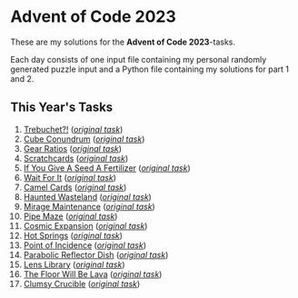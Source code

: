 # Advent of Code 2023

These are my solutions for the **Advent of Code 2023**-tasks.

Each day consists of one input file containing my personal randomly generated puzzle input and a Python file containing my solutions for part 1 and 2.

## This Year's Tasks

1. [Trebuchet?!](https://github.com/Nuhser/Advent-of-Code/blob/master/2023/day01.py) (*[original task](https://adventofcode.com/2023/day/1)*)
2. [Cube Conundrum](https://github.com/Nuhser/Advent-of-Code/blob/master/2023/day02.py) (*[original task](https://adventofcode.com/2023/day/2)*)
3. [Gear Ratios](https://github.com/Nuhser/Advent-of-Code/blob/master/2023/day03.py) (*[original task](https://adventofcode.com/2023/day/3)*)
4. [Scratchcards](https://github.com/Nuhser/Advent-of-Code/blob/master/2023/day04.py) (*[original task](https://adventofcode.com/2023/day/4)*)
5. [If You Give A Seed A Fertilizer](https://github.com/Nuhser/Advent-of-Code/blob/master/2023/day05.py) (*[original task](https://adventofcode.com/2023/day/5)*)
6. [Wait For It](https://github.com/Nuhser/Advent-of-Code/blob/master/2023/day06.py) (*[original task](https://adventofcode.com/2023/day/6)*)
7. [Camel Cards](https://github.com/Nuhser/Advent-of-Code/blob/master/2023/day07.py) (*[original task](https://adventofcode.com/2023/day/7)*)
8. [Haunted Wasteland](https://github.com/Nuhser/Advent-of-Code/blob/master/2023/day08.py) (*[original task](https://adventofcode.com/2023/day/8)*)
9. [Mirage Maintenance](https://github.com/Nuhser/Advent-of-Code/blob/master/2023/day09.py) (*[original task](https://adventofcode.com/2023/day/9)*)
10. [Pipe Maze](https://github.com/Nuhser/Advent-of-Code/blob/master/2023/day10.py) (*[original task](https://adventofcode.com/2023/day/10)*)
11. [Cosmic Expansion](https://github.com/Nuhser/Advent-of-Code/blob/master/2023/day11.py) (*[original task](https://adventofcode.com/2023/day/11)*)
12. [Hot Springs](https://github.com/Nuhser/Advent-of-Code/blob/master/2023/day12.py) (*[original task](https://adventofcode.com/2023/day/12)*)
13. [Point of Incidence](https://github.com/Nuhser/Advent-of-Code/blob/master/2023/day13.py) (*[original task](https://adventofcode.com/2023/day/13)*)
14. [Parabolic Reflector Dish](https://github.com/Nuhser/Advent-of-Code/blob/master/2023/day14.py) (*[original task](https://adventofcode.com/2023/day/14)*)
15. [Lens Library](https://github.com/Nuhser/Advent-of-Code/blob/master/2023/day15.py) (*[original task](https://adventofcode.com/2023/day/15)*)
16. [The Floor Will Be Lava](https://github.com/Nuhser/Advent-of-Code/blob/master/2023/day16.py) (*[original task](https://adventofcode.com/2023/day/16)*)
17. [Clumsy Crucible](https://github.com/Nuhser/Advent-of-Code/blob/master/2023/day17.py) (*[original task](https://adventofcode.com/2023/day/17)*)
